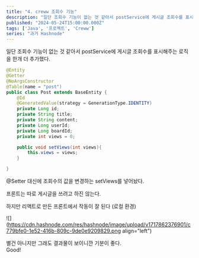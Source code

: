 ```yaml
---
title: "4. creww 조회수 기능"
description: "일단 조회수 기능이 없는 것 같아서 postService에 게시글 조회수를 표시해주는 로직을 한개 더 추가했다. @Entity @Getter @NoArgsConstructor @Table(name = \"post\") public class Post extends BaseEntity { @Id @GeneratedValue(strategy = GenerationType.IDENTITY) private Long id; pr..."
published: "2024-05-24T15:00:00.000Z"
tags: ['Java', '프로젝트', 'Creww']
series: "과거 Hashnode"
---
```


일단 조회수 기능이 없는 것 같아서 postService에 게시글 조회수를 표시해주는 로직을 한개 더 추가했다.

```java
@Entity
@Getter
@NoArgsConstructor
@Table(name = "post")
public class Post extends BaseEntity {
    @Id
    @GeneratedValue(strategy = GenerationType.IDENTITY)
    private Long id;
    private String title;
    private String content;
    private Long userId;
    private Long boardId;
    private int views = 0;

    public void setViews(int views){
        this.views = views;
    }

}
```

@Setter 대신에 조회수의 값을 변경하는 setViews를 넣어놨다.

프론트는 따로 게시글을 쓰려고 하진 않는다.

하지만 리액트로 만든 프론트에서 작동이 잘 된다 (로컬 환경)

![](https://cdn.hashnode.com/res/hashnode/image/upload/v1717862376901/c779bfe0-1e52-416b-809c-9de0e9209829.png align="left")

별건 아니지만 그래도 결과물이 보이니깐 기분이 좋다.  
Good!